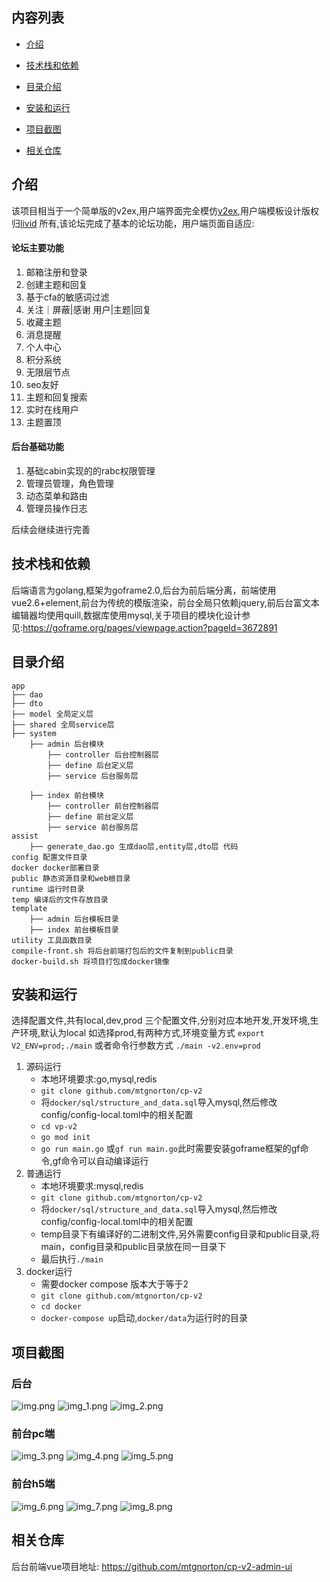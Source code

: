 ## 内容列表

- [介绍](#介绍)
- [技术栈和依赖](#技术栈和依赖)
- [目录介绍](#目录介绍)
- [安装和运行](#安装和运行)
- [项目截图](#项目截图)

- [相关仓库](#相关仓库)

## 介绍

该项目相当于一个简单版的v2ex,用户端界面完全模仿[v2ex](https://www.v2ex.com),用户端模板设计版权归[livid](https://www.v2ex.com/member/livid)
所有,该论坛完成了基本的论坛功能，用户端页面自适应:

#### 论坛主要功能

1. 邮箱注册和登录
2. 创建主题和回复
3. 基于cfa的敏感词过滤
4. 关注｜屏蔽|感谢 用户|主题|回复
5. 收藏主题
6. 消息提醒
7. 个人中心
8. 积分系统
9. 无限层节点
10. seo友好
11. 主题和回复搜索
12. 实时在线用户
13. 主题置顶

#### 后台基础功能

1. 基础cabin实现的的rabc权限管理
2. 管理员管理，角色管理
3. 动态菜单和路由
4. 管理员操作日志

后续会继续进行完善

## 技术栈和依赖

后端语言为golang,框架为goframe2.0,后台为前后端分离，前端使用vue2.6+element,前台为传统的模版渲染，前台全局只依赖jquery,前后台富文本编辑器均使用quill,数据库使用mysql,关于项目的模块化设计参见:https://goframe.org/pages/viewpage.action?pageId=3672891

## 目录介绍

```azure
app
├── dao
├── dto
├── model 全局定义层
├── shared 全局service层
├── system 
    ├── admin 后台模块
        ├── controller 后台控制器层 
        ├── define 后台定义层
        ├── service 后台服务层
        
    ├── index 前台模块
        ├── controller 前台控制器层
        ├── define 前台定义层
        ├── service 前台服务层
assist
    ├── generate_dao.go 生成dao层,entity层,dto层 代码
config 配置文件目录
docker docker部署目录
public 静态资源目录和web根目录
runtime 运行时目录
temp 编译后的文件存放目录
template 
    ├── admin 后台模板目录
    ├── index 前台模板目录
utility 工具函数目录    
compile-front.sh 将后台前端打包后的文件复制到public目录
docker-build.sh 将项目打包成docker镜像    
```    


## 安装和运行
选择配置文件,共有local,dev,prod 三个配置文件,分别对应本地开发,开发环境,生产环境,默认为local
如选择prod,有两种方式,环境变量方式 `export V2_ENV=prod;./main` 或者命令行参数方式 `./main -v2.env=prod`

1. 源码运行
   - 本地环境要求:go,mysql,redis
   - `git clone github.com/mtgnorton/cp-v2`
   - 将`docker/sql/structure_and_data.sql`导入mysql,然后修改config/config-local.toml中的相关配置
   - `cd vp-v2`
   - `go mod init`
   - `go run main.go` 或`gf run main.go`此时需要安装goframe框架的gf命令,gf命令可以自动编译运行
2. 普通运行
   - 本地环境要求:mysql,redis
   - `git clone github.com/mtgnorton/cp-v2`
   - 将`docker/sql/structure_and_data.sql`导入mysql,然后修改config/config-local.toml中的相关配置
   - temp目录下有编译好的二进制文件,另外需要config目录和public目录,将main，config目录和public目录放在同一目录下
   - 最后执行`./main` 
3. docker运行
   - 需要docker compose 版本大于等于2
   - `git clone github.com/mtgnorton/cp-v2`
   - `cd docker`
   - `docker-compose up`启动,`docker/data`为运行时的目录

## 项目截图
### 后台
![img.png](screenshots/img.png)
![img_1.png](screenshots/img_1.png)
![img_2.png](screenshots/img_2.png)
### 前台pc端
![img_3.png](screenshots/img_3.png)
![img_4.png](screenshots/img_4.png)
![img_5.png](screenshots/img_5.png)
### 前台h5端
![img_6.png](screenshots/img_6.png)
![img_7.png](screenshots/img_7.png)
![img_8.png](screenshots/img_8.png)
## 相关仓库
后台前端vue项目地址: https://github.com/mtgnorton/cp-v2-admin-ui
